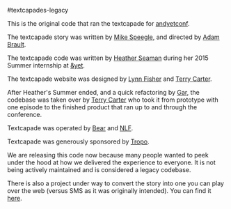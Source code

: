 #textcapades-legacy

This is the original code that ran the textcapade for [andyetconf](http://andyetconf.com).

The textcapade story was written by [Mike Speegle](https://twitter.com/mike_speegle), and directed by [Adam Brault](https://twitter.com/adambrault).

The textcapade code was written by [Heather Seaman](https://github.com/one000mph) during her 2015 Summer internship at [&yet](https://andyet.com).

The textcapade website was designed by [Lynn Fisher](https://github.com/lynnandtonic) and [Terry Carter](https://github.com/meetthelegend).

After Heather's Summer ended, and a quick refactoring by [Gar](https://github.com/wraithgar), the codebase was taken over by [Terry Carter](https://github.com/meetthelegend) who took it from prototype with one episode to the finished product that ran up to and through the conference.

Textcapade was operated by [Bear](http://github.com/bear) and [NLF](https://github.com/nlf).

Textcapade was generously sponsored by [Tropo](https://www.tropo.com).

We are releasing this code now because many people wanted to peek under the hood at how we delivered the experience to everyone.  It is not being actively maintained and is considered a legacy codebase.

There is also a project under way to convert the story into one you can play over the web (versus SMS as it was originally intended).  You can find it [here](https://github.com/andyet/textcapades).
